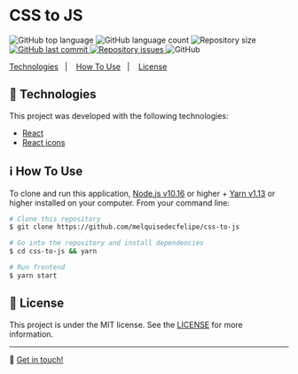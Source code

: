 <h1>CSS to JS</h1>

<p>
  <img alt="GitHub top language" src="https://img.shields.io/github/languages/top/melquisedecfelipe/css-to-js.svg">

  <img alt="GitHub language count" src="https://img.shields.io/github/languages/count/melquisedecfelipe/css-to-js.svg">

  <img alt="Repository size" src="https://img.shields.io/github/repo-size/melquisedecfelipe/css-to-js.svg">
  
  <a href="https://github.com/melquisedecfelipe/css-to-js/commits/master">
    <img alt="GitHub last commit" src="https://img.shields.io/github/last-commit/melquisedecfelipe/css-to-js.svg">
  </a>

  <a href="https://github.com/melquisedecfelipe/css-to-js/issues">
    <img alt="Repository issues" src="https://img.shields.io/github/issues/melquisedecfelipe/css-to-js.svg">
  </a>

  <img alt="GitHub" src="https://img.shields.io/github/license/melquisedecfelipe/css-to-js.svg">
</p>

<p>
  <a href="#rocket-technologies">Technologies</a>&nbsp;&nbsp;&nbsp;|&nbsp;&nbsp;&nbsp;
  <a href="#information_source-how-to-use">How To Use</a>&nbsp;&nbsp;&nbsp;|&nbsp;&nbsp;&nbsp;
  <a href="#memo-license">License</a>
</p>

## :rocket: Technologies

This project was developed with the following technologies:

- [React](https://reactjs.org/)
- [React icons](https://react-icons.netlify.com/)

## :information_source: How To Use

To clone and run this application, [Node.js v10.16](https://nodejs.org/) or higher + [Yarn v1.13](https://yarnpkg.com/) or higher installed on your computer. From your command line:

```bash
# Clone this repository
$ git clone https://github.com/melquisedecfelipe/css-to-js

# Go into the repository and install dependencies
$ cd css-to-js && yarn

# Run frontend
$ yarn start
```

## :memo: License

This project is under the MIT license. See the [LICENSE](https://github.com/melquisedecfelipe/css-to-js/blob/master/LICENSE) for more information.

---

:wave: [Get in touch!](https://www.linkedin.com/in/melquisedecfelipe/)
